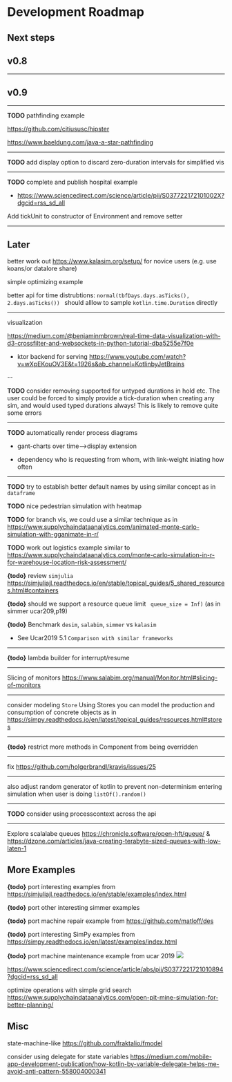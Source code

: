 # Development Roadmap

## Next steps

## v0.8

---



## v0.9


---
**TODO** pathfinding example

https://github.com/citiususc/hipster

https://www.baeldung.com/java-a-star-pathfinding

---

**TODO** add display option to discard zero-duration intervals for simplified vis

---


**TODO** complete and publish hospital example
* https://www.sciencedirect.com/science/article/pii/S037722172101002X?dgcid=rss_sd_all


Add tickUnit to constructor of Environment and remove setter

---
## Later


better work out https://www.kalasim.org/setup/ for novice users (e.g. use koans/or datalore share)

simple optimizing example

better api for time distrubtions: `normal(tbfDays.days.asTicks(), 2.days.asTicks()) ` should alllow to sample `kotlin.time.Duration` directly

---

visualization

https://medium.com/@benjaminmbrown/real-time-data-visualization-with-d3-crossfilter-and-websockets-in-python-tutorial-dba5255e7f0e
* ktor backend for serving https://www.youtube.com/watch?v=wXpEKouOV3E&t=1926s&ab_channel=KotlinbyJetBrains

--

**TODO** consider removing supported for untyped durations in hold etc. The user could be forced to simply provide a tick-duration when creating any sim, and would used typed durations always! This is likely to remove quite some errors

---

**TODO** automatically render process diagrams 
* gant-charts over time-->display extension

* dependency who is requesting from whom, with link-weight iniating how often


---

**TODO** try to establish better default names by using similar concept as in `dataframe` 

**TODO** nice pedestrian simulation with heatmap

**TODO** for branch vis, we could use a similar technique as in https://www.supplychaindataanalytics.com/animated-monte-carlo-simulation-with-gganimate-in-r/

**TODO** work out logistics example similar to <https://www.supplychaindataanalytics.com/monte-carlo-simulation-in-r-for-warehouse-location-risk-assessment/>

**{todo}** review `simjulia` <https://simjuliajl.readthedocs.io/en/stable/topical_guides/5_shared_resources.html#containers>

**{todo}** should we support a resource queue limit ` queue_size = Inf)` (as in simmer ucar209,p19)

**{todo}** Benchmark `desim`, `salabim`, `simmer` vs `kalasim`
* See Ucar2019  5.1 `Comparison with similar frameworks`

---
**{todo}** lambda builder for interrupt/resume

---

Slicing of monitors <https://www.salabim.org/manual/Monitor.html#slicing-of-monitors>

---

consider modeling `Store` Using Stores you can model the production and consumption of concrete objects as in <https://simpy.readthedocs.io/en/latest/topical_guides/resources.html#stores>

---

**{todo}** restrict more methods in Component from being overridden


---

fix <https://github.com/holgerbrandl/kravis/issues/25>

---

also adjust random generator of kotlin to prevent non-determinism entering simulation when user is doing `listOf().random()`

---

**TODO** consider using processcontext across the api

---
Explore scalalabe queues https://chronicle.software/open-hft/queue/ & https://dzone.com/articles/java-creating-terabyte-sized-queues-with-low-laten-1

## More Examples

**{todo}** port interesting examples from <https://simjuliajl.readthedocs.io/en/stable/examples/index.html>

**{todo}** port other interesting simmer examples

**{todo}** port machine repair example from  <https://github.com/matloff/des>

**{todo}** port interesting SimPy examples from <https://simpy.readthedocs.io/en/latest/examples/index.html>

**{todo}** port  machine maintenance example from ucar 2019
![](.roadmap_images/2bad897b.png)

https://www.sciencedirect.com/science/article/abs/pii/S0377221721010894?dgcid=rss_sd_all


optimize operations with simple grid search
https://www.supplychaindataanalytics.com/open-pit-mine-simulation-for-better-planning/

## Misc 

state-machine-like https://github.com/fraktalio/fmodel

consider using delegate for state variables https://medium.com/mobile-app-development-publication/how-kotlin-by-variable-delegate-helps-me-avoid-anti-pattern-558004000341